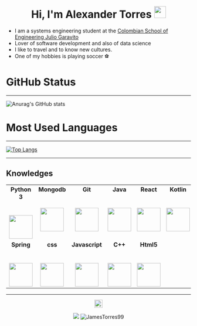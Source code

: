 
<!--
**JamesTorres99/JamesTorres99** is a ✨ _special_ ✨ repository because its `README.md` (this file) appears on your GitHub profile.

Here are some ideas to get you started:

- 🔭 I’m currently working on ...
- 🌱 I’m currently learning ...
- 👯 I’m looking to collaborate on ...
- 🤔 I’m looking for help with ...
- 💬 Ask me about ...
- 📫 How to reach me: ...
- 😄 Pronouns: ...
- ⚡ Fun fact: ...
-->

<h1 align="center">Hi, I'm Alexander Torres <img height="32px" src="https://cdn.svgporn.com/logos/git-icon.svg"> </h1>

- I am a systems engineering student at the [Colombian School of Engineering Julio Garavito](https://image.pngaaa.com/285/863285-middle.png)
- Lover of software development and also of data science
- I like to travel and to know new cultures.
- One of my hobbies is playing soccer :soccer:

# GitHub Status
---
![Anurag's GitHub stats](https://github-readme-stats.vercel.app/api/?username=JamesTorres99&show_icons=true&title_color=fff&icon_color=79ff97&text_color=9f9f9f&bg_color=151515)

# Most Used Languages
---
[![Top Langs](https://github-readme-stats.vercel.app/api/top-langs/?username=JamesTorres99)](https://github.com/JamesTorres99/github-readme-stats)

---
<h2 align="left">Knowledges </h2>

<table>
  <tbody>
    <tr valign="top">
      <td width="25%" align="center">
         <span><b>Python 3</b></span><br><br><br>
        <img height="64px" src="https://cdn.svgporn.com/logos/python.svg">
      </td>
      <td width="25%" align="center">
        <span><b>Mongodb</b></span><br><br><br>
        <img height="64px" src="https://cdn.svgporn.com/logos/mongodb.svg">
      </td>
      <td width="25%" align="center">
        <span><b>Git</b></span><br><br><br>
        <img height="64px" src="https://cdn.svgporn.com/logos/git-icon.svg">
      </td>
      <td width="25%" align="center">
        <span><b>Java</b></span><br><br><br>
        <img height="64px" src="https://cdn.svgporn.com/logos/java.svg">
      </td>
      <td width="30%" align="center">
        <span><b>React</b></span><br><br><br>
        <img height="64px" src="https://cdn.svgporn.com/logos/react.svg">
      </td>
      <td width="30%" align="center">
        <span><b>Kotlin</b></span><br><br><br>
        <img height="64px" src="https://cdn.svgporn.com/logos/kotlin.svg">
      </td>
    </tr>
      <td width="25%" align="center">
        <span><b>Spring</b></span><br><br><br>
        <img height="64px" src="https://cdn.svgporn.com/logos/spring-icon.svg">
      </td>
      <td width="25%" align="center">
        <span><b>css</b></span><br><br><br>
        <img height="64px" src="https://cdn.svgporn.com/logos/css-3.svg">
      </td>
      <td width="25%" align="center">
        <span><b>Javascript</b></span><br><br><br>
        <img height="64px" src="https://cdn.svgporn.com/logos/javascript.svg">
      </td>
      <td width="25%" align="center">
        <span><b>C++</b></span><br><br><br>
        <img height="64px" src="https://cdn.svgporn.com/logos/c-plusplus.svg">
      </td>
      <td width="25%" align="center">
        <span><b>Html5</b></span><br><br><br>
        <img height="64px" src="https://cdn.svgporn.com/logos/html-5.svg">
      </td>
    </tr>
    
  </tbody>
</table>

---
<div align="center">
  <a href="https://github.com/JamesTorres99">
    <img align="center" alt="Prashant's Github" width="22px" src="https://cdn.jsdelivr.net/npm/simple-icons@v3/icons/github.svg" />
  </a>
  
</div>
<div>
  <p></p>
</div>
<div>
  
<p align="center">

<img src="https://img.shields.io/badge/dynamic/json?color=brightgreen&label=followers&query=followers&url=https%3A%2F%2Fapi.github.com%2Fusers%2FJamesTorres99" />
<img src="https://komarev.com/ghpvc/?username=JamesTorres99" alt="JamesTorres99" />
</p>
  
</div>  

